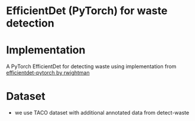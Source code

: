 # EfficientDet (PyTorch) for waste detection

# Implementation
A PyTorch EfficientDet for detecting waste using implementation from  [efficientdet-pytorch by rwightman](https://github.com/rwightman/efficientdet-pytorch)

# Dataset
* we use TACO dataset with additional annotated data from detect-waste


